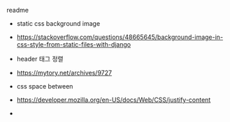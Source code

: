 readme

* static css background image
* https://stackoverflow.com/questions/48665645/background-image-in-css-style-from-static-files-with-django

* header 태그 정렬
* https://mytory.net/archives/9727

* css space between
* https://developer.mozilla.org/en-US/docs/Web/CSS/justify-content
* 

